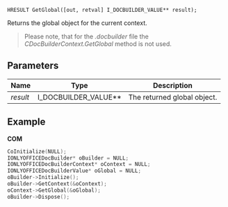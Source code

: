 `HRESULT GetGlobal([out, retval] I_DOCBUILDER_VALUE** result);`

Returns the global object for the current context.

> Please note, that for the *.docbuilder* file the *CDocBuilderContext.GetGlobal* method is not used.

## Parameters

| Name     | Type                     | Description                 |
| -------- | ------------------------ | --------------------------- |
| *result* | I\_DOCBUILDER\_VALUE\*\* | The returned global object. |

## Example

**COM**

```cpp
CoInitialize(NULL);
IONLYOFFICEDocBuilder* oBuilder = NULL;
IONLYOFFICEDocBuilderContext* oContext = NULL;
IONLYOFFICEDocBuilderValue* oGlobal = NULL;
oBuilder->Initialize();
oBuilder->GetContext(&oContext);
oContext->GetGlobal(&oGlobal);
oBuilder->Dispose();
```

